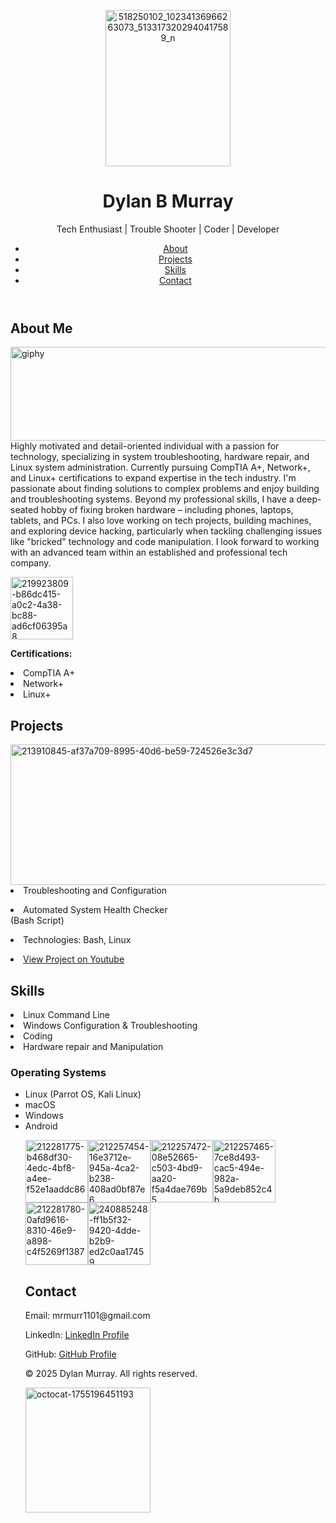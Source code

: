 <!DOCTYPE html>
<html lang="en">
<head>
   <meta charset="UTF-8">
   <meta name="viewport" content="width=device-width, initial-scale=1.0">


  
<link rel="stylesheet" href="css/style.css">
   <link rel="preconnect" href="https://fonts.googleapis.com">
   <link rel="preconnect" href="https://fonts.gstatic.com" crossorigin>
   <link href="https://fonts.googleapis.com/css2?family=Roboto:wght@400;500;700&display=swap" rel="stylesheet">
</head>
<body>
   <header>

</p><img width="200" height="250" alt="518250102_10234136966263073_5133173202940417589_n" src="https://github.com/user-attachments/assets/f9863257-abff-4b97-86f9-95f8cee00d58"
      
   <div class="container">

<h1>Dylan B Murray</h1>
           <p class="tagline">Tech Enthusiast | Trouble Shooter | Coder | Developer</p>
           <nav>
             
   
   


 <ul>
                    <li><a href="#about">About</a></li>
                    <li><a href="#projects">Projects</a></li>
                    <li><a href="#skills">Skills</a></li>
                    <li><a href="#contact">Contact</a></li>
                </ul>
           </nav>
        </div>
   </header>
   <section id="hero">
       <div class="container">

        

   </div>
   </section>
   <section id="about">
       <div class="container">
            <h2>About Me</h2>
</p><img width="10000" height="150" alt="giphy" src="https://github.com/user-attachments/assets/0b1a89c5-da57-4b87-99a4-481bc543ffb1" 
          
 </div>Highly motivated and detail-oriented individual with a passion for technology, specializing in system troubleshooting, hardware repair, and Linux
system administration. Currently pursuing CompTIA A+, Network+, and Linux+ certifications to expand expertise in the tech industry. I'm passionate
about finding solutions to complex problems and enjoy building and troubleshooting systems. Beyond my professional skills, I have a deep-seated
hobby of fixing broken hardware – including phones, laptops, tablets, and PCs. I also love working on tech projects, building machines, and exploring
device hacking, particularly when tackling challenging issues like "bricked" technology and code manipulation. I look forward to working with an advanced team within an established and professional tech company.</p>

  </p><img width="100" height="100" alt="219923809-b86dc415-a0c2-4a38-bc88-ad6cf06395a8" src="https://github.com/user-attachments/assets/f322cd8f-1d9e-43df-ba92-c9b2577ecb2d"
  
   </div>   

 <p><strong>Certifications:</strong> <li>CompTIA A+</li> <li>Network+</li> <li>Linux+</li></p>
        </div>
   </section>
   <section id="projects">
       <div class="container">
            <h2>Projects</h2>
           <div class="project-grid">
               <div class="project">

                  
   </p><img width="600" height="225" alt="213910845-af37a709-8995-40d6-be59-724526e3c3d7" src="https://github.com/user-attachments/assets/3e7e9346-5cf1-4176-a974-6cc015efe5e4"
                   
                         
   <h3><li>Troubleshooting and Configuration</li></h3>
                   <p><li>Automated System Health Checker</li> (Bash Script)</p>
                   <p><li>Technologies: Bash, Linux</li></p>
                   <a href="https://www.youtube.com/@chocolatethunda6922"><li>View Project on Youtube</li></a>
                </div>
               

              
   </div>
        </div>
   </section>
   <section id="skills">

              
   <div class="container">
            <h2>Skills</h2>
           <div class="skill-grid">
               <div class="skill">
                      <li>Linux Command Line</li> 
                      <li>Windows Configuration & Troubleshooting </li>
                      <li>Coding</li> 
               <li>Hardware repair and Manipulation</li></p> 
                  <h3>Operating Systems</h3>
                    <ul>
                      <li>Linux (Parrot OS, Kali Linux)</li>
                      <li>macOS</li>
                      <li>Windows</li>
                      <li>Android</li>
                      

</p><img width="100" height="100" alt="212281775-b468df30-4edc-4bf8-a4ee-f52e1aaddc86" src="https://github.com/user-attachments/assets/d1780b6c-2c92-4aad-ab4c-b22a52e3bd4b" 
</p><img width="100" height="100" alt="212257454-16e3712e-945a-4ca2-b238-408ad0bf87e6" src="https://github.com/user-attachments/assets/911cc9e3-6237-46b1-8094-3e27af6b80de"
</p><img width="100" height="100" alt="212257472-08e52665-c503-4bd9-aa20-f5a4dae769b5" src="https://github.com/user-attachments/assets/14826f86-110d-49ea-b20f-5831de34fe4a"
</p><img width="100" height="100" alt="212257465-7ce8d493-cac5-494e-982a-5a9deb852c4b" src="https://github.com/user-attachments/assets/3c574f30-8fba-45f1-a182-45d2298d4e50"
</p><img width="100" height="100" alt="212281780-0afd9616-8310-46e9-a898-c4f5269f1387" src="https://github.com/user-attachments/assets/a0bab174-27ca-4fbf-a990-52313cd30987"
</p><img width="100" height="100" alt="240885248-ff1b5f32-9420-4dde-b2b9-ed2c0aa17459" src="https://github.com/user-attachments/assets/2446a38e-f371-401a-b466-213b40a87371"



                   
                    

                        
                        
                        
               
   </section>
   <section id="contact">
       <div class="container">
            <h2>Contact</h2>
           <p>Email: mrmurr1101@gmail.com</p>
           <p>LinkedIn: <a href="https://www.linkedin.com/in/dylan-murray-346a46218/">LinkedIn Profile</a></p>
           <p>GitHub: <a href="https://github.com/dylanmurr777/Dylan_Murray-Porfolio">GitHub Profile</a></p>
        </div>
   </section>
    <footer>
       <div class="container">
           <p>&copy; 2025 Dylan Murray. All rights reserved.</p><img width="200" height="200" alt="octocat-1755196451193" src="https://github.com/user-attachments/assets/943f4c16-ad90-44eb-b1d2-6857fec9883b" />

 </div>
    </footer>
</body>
</html>
